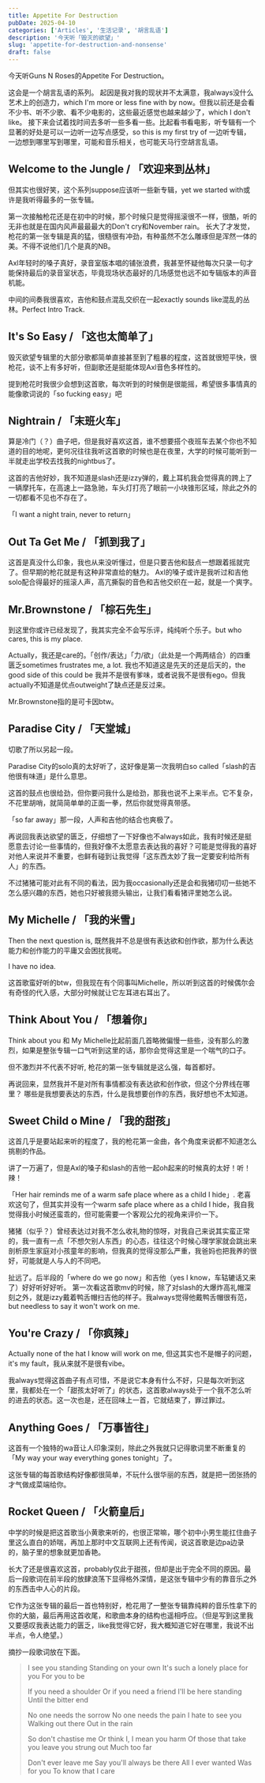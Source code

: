 ```yaml
---
title: Appetite For Destruction
pubDate: 2025-04-10
categories: ['Articles', '生活记录', '胡言乱语']
description: '今天听「毁灭的欲望」'
slug: 'appetite-for-destruction-and-nonsense'
draft: false
---
```


今天听Guns N Roses的Appetite For Destruction。

这会是一个胡言乱语的系列。
起因是我对我的现状并不太满意，我always没什么艺术上的创造力，which I'm more or less fine with by now。但我以前还是会看不少书、听不少歌、看不少电影的，这些最近感觉也越来越少了，which I don't like。
接下来会试着找时间去多听一些多看一些。比起看书看电影，听专辑有一个显著的好处是可以一边听一边写点感受，so this is my first try of 一边听专辑，一边想到哪里写到哪里，可能和音乐相关，也可能天马行空胡言乱语。

## Welcome to the Jungle / 「欢迎来到丛林」

但其实也很好笑，这个系列suppose应该听一些新专辑，yet we started with或许是我听得最多的一张专辑。

第一次接触枪花还是在初中的时候，那个时候只是觉得摇滚很不一样，很酷，听的无非也就是在国内风声最最最大的Don't cry和November rain。
长大了才发觉，枪花的第一张专辑是真的猛，很糙很有冲劲，有种虽然不怎么雕琢但是浑然一体的美。不得不说他们几个是真的NB。

Axl年轻时的嗓子真好，录音室版本唱的铺张浪费，我甚至怀疑他每次只录一句才能保持最后的录音室状态，毕竟现场状态最好的几场感觉也远不如专辑版本的声音机能。

中间的间奏我很喜欢，吉他和鼓点混乱交织在一起exactly sounds like混乱的丛林。Perfect Intro Track.

## It's So Easy / 「这也太简单了」

毁灭欲望专辑里的大部分歌都简单直接甚至到了粗暴的程度，这首就很短平快，很枪花，谈不上有多好听，但副歌还是挺能体现Axl音色多样性的。

提到枪花时我很少会想到这首歌，每次听到的时候倒是很能摇，希望很多事情真的能像歌词说的「so fucking easy」吧

## Nightrain / 「末班火车」

算是冷门（？）曲子吧，但是我好喜欢这首，谁不想要搭个夜班车去某个你也不知道的目的地呢，更何况往往我听这首歌的时候也是在夜里，大学的时候可能听到一半就走出学校去找我的nightbus了。

这首的吉他好妙，我不知道是slash还是izzy弹的，戴上耳机我会觉得真的跨上了一辆摩托车，在高速上一路急驰，车头灯打亮了眼前一小块锥形区域，除此之外的一切都看不见也不存在了。

「I want a night train, never to return」

## Out Ta Get Me / 「抓到我了」

这首是真没什么印象，我也从来没听懂过，但是只要吉他和鼓点一想跟着摇就完了。但早期的枪花就是有这种非常直给的魅力。 Axl的嗓子或许是我听过和吉他solo配合得最好的摇滚人声，高亢撕裂的音色和吉他交织在一起，就是一个爽字。

## Mr.Brownstone / 「棕石先生」

到这里你或许已经发现了，我其实完全不会写乐评，纯纯听个乐子。but who cares, this is my place.

Actually，我还是care的。「创作/表达」「力/欲」（此处是一个两两结合）的四重匮乏sometimes frustrates me, a lot. 我也不知道这是先天的还是后天的，the good side of this could be 我并不是很有爹味，或者说我不是很有ego。但我actually不知道是优点outweight了缺点还是反过来。

Mr.Brownstone指的是可卡因btw。

## Paradise City / 「天堂城」

切歌了所以另起一段。

Paradise City的solo真的太好听了，这好像是第一次我明白so called「slash的吉他很有味道」是什么意思。

这首的鼓点也很给劲，但你要问我什么是给劲，那我也说不上来半点。它不复杂，不花里胡哨，就简简单单的正面一拳，然后你就觉得真带感。

「so far away」那一段，人声和吉他的结合也爽极了。

再说回我表达欲望的匮乏，仔细想了一下好像也不always如此，我有时候还是挺愿意去讨论一些事情的，但我好像不太愿意去表达我的喜好？可能是觉得我的喜好对他人来说并不重要，也鲜有碰到让我觉得「这东西太妙了我一定要安利给所有人」的东西。

不过猪猪可能对此有不同的看法，因为我occasionally还是会和我猪叨叨一些她不怎么感兴趣的东西，她也只好被我摁头输出，让我们看看猪评里她怎么说。

## My Michelle / 「我的米雪」

Then the next question is, 既然我并不总是很有表达欲和创作欲，那为什么表达能力和创作能力的平庸又会困扰我呢。

I have no idea.

这首歌蛮好听的btw，但我现在有个同事叫Michelle，所以听到这首的时候偶尔会有奇怪的代入感，大部分时候就让它左耳进右耳出了。

## Think About You / 「想着你」

Think about you 和 My Michelle比起前面几首略微偏慢一些些，没有那么的激烈，如果是整张专辑一口气听到这里的话，那你会觉得这里是一个喘气的口子。

但不激烈并不代表不好听, 枪花的第一张专辑就是这么强，每首都好。

再说回来，显然我并不是对所有事情都没有表达欲和创作欲，但这个分界线在哪里？ 哪些是我想要表达的东西，什么是我想要创作的东西，我好想也不太知道。

## Sweet Child o Mine / 「我的甜孩」

这首几乎是要站起来听的程度了，我的枪花第一金曲，各个角度来说都不知道怎么挑剔的作品。

讲了一万遍了，但是Axl的嗓子和slash的吉他一起oh起来的时候真的太好！听！辣！

「Her hair reminds me of a warm safe place where as a child I hide」. 老喜欢这句了，但其实并没有一个warm safe place where as a child I hide，我自我觉得我小时候还蛮乖的，但可能需要一个客观公允的视角来评价一下。

猪猪（似乎？）曾经表达过对我不怎么收礼物的惊呀，对我自己来说其实蛮正常的，我一直有一点「不想欠别人东西」的心态，往往这个时候心理学家就会跳出来剖析原生家庭对小孩童年的影响，但我真的觉得没那么严重，我爸妈也把我养的很好，可能就是人与人的不同吧。

扯远了。后半段的「where do we go now」和吉他（yes I know，车轱辘话又来了）好好听好好听。
第一次看这首歌mv的时候，除了对slash的大爆炸高礼帽深刻之外，就是izzy戴着鸭舌帽扫吉他的样子。我always觉得他戴鸭舌帽很有范，but needless to say it won't work on me.

## You're Crazy / 「你疯辣」

Actually none of the hat I know will work on me, 但这其实也不是帽子的问题，it's my fault，我从来就不是很有vibe。

我always觉得这首曲子有点可惜，不是说它本身有什么不好，只是每次听到这里，我都处在一个「甜孩太好听了」的状态，这首歌always处于一个我不怎么听的进去的状态。这一次也是，还在回味上一首，它就结束了，罪过罪过。

## Anything Goes / 「万事皆往」

这首有一个独特的wa音让人印象深刻，除此之外我就只记得歌词里不断重复的「My way your way everything gones tonight」了。

这张专辑的每首歌结构好像都很简单，不玩什么很华丽的东西，就是把一团张扬的才气做成菜端给你。

## Rocket Queen / 「火箭皇后」

中学的时候是把这首歌当小黄歌来听的，也很正常嘛，哪个初中小男生能扛住曲子里这么直白的娇喘，再加上那时中文互联网上还有传闻，说这首歌是边pa边录的，脑子里的想象就更加香艳。

长大了还是很喜欢这首，probably仅此于甜孩，但却是出于完全不同的原因。最后一段歌词在前半段的放肆浪荡下显得格外深情，是这张专辑中少有的靠音乐之外的东西击中人心的片段。

它作为这张专辑的最后一首也特别好，枪花用了一整张专辑靠纯粹的音乐性拿下的你的大脑，最后再用这首收尾，和歌曲本身的结构也遥相呼应。（但是写到这里我又要感叹我表达能力的匮乏，like我觉得它好，我大概知道它好在哪里，我说不出半点，令人绝望。）

摘抄一段歌词放在下面。

> I see you standing
> Standing on your own
> It's such a lonely place for you
> For you to be
> 
> If you need a shoulder
> Or if you need a friend
> I'll be here standing
> Until the bitter end
>
> No one needs the sorrow
> No one needs the pain
> I hate to see you
> Walking out there
> Out in the rain
>
> So don't chastise me
> Or think I, I mean you harm
> Of those that take you leave you strung out
> Much too far
>
> Don't ever leave me
> Say you'll always be there
> All I ever wanted
> Was for you
> To know that I care

